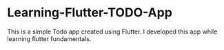 # Learning-Flutter-TODO-App
This is a simple Todo app created using Flutter. I developed this app while learning flutter fundamentals.
